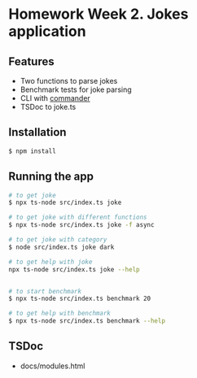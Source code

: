 # Homework Week 2. Jokes application

## Features
* Two functions to parse jokes
* Benchmark tests for joke parsing
* CLI with [commander](https://github.com/tj/commander.js)
* TSDoc to joke.ts

## Installation

```bash
$ npm install
```

## Running the app

```bash
# to get joke
$ npx ts-node src/index.ts joke

# to get joke with different functions
$ npx ts-node src/index.ts joke -f async

# to get joke with category
$ node src/index.ts joke dark

# to get help with joke
npx ts-node src/index.ts joke --help


# to start benchmark
$ npx ts-node src/index.ts benchmark 20

# to get help with benchmark
$ npx ts-node src/index.ts benchmark --help
```

## TSDoc
* docs/modules.html